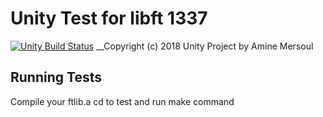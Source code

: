 Unity Test for libft 1337
==============

[![Unity Build Status](https://api.travis-ci.org/ThrowTheSwitch/Unity.png?branch=master)](https://travis-ci.org/ThrowTheSwitch/Unity)
__Copyright (c) 2018 Unity Project by Amine Mersoul

Running Tests
-------------

Compile your ftlib.a
cd to test and run make command